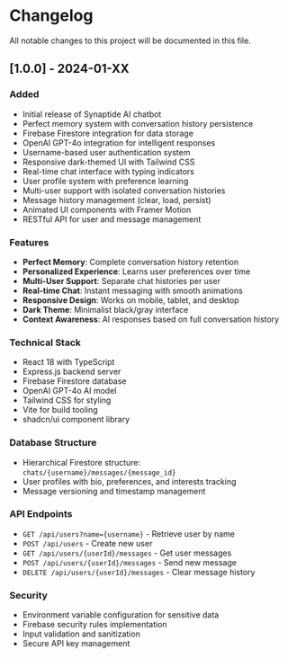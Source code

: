 # Changelog

All notable changes to this project will be documented in this file.

## [1.0.0] - 2024-01-XX

### Added
- Initial release of Synaptide AI chatbot
- Perfect memory system with conversation history persistence
- Firebase Firestore integration for data storage
- OpenAI GPT-4o integration for intelligent responses
- Username-based user authentication system
- Responsive dark-themed UI with Tailwind CSS
- Real-time chat interface with typing indicators
- User profile system with preference learning
- Multi-user support with isolated conversation histories
- Message history management (clear, load, persist)
- Animated UI components with Framer Motion
- RESTful API for user and message management

### Features
- **Perfect Memory**: Complete conversation history retention
- **Personalized Experience**: Learns user preferences over time
- **Multi-User Support**: Separate chat histories per user
- **Real-time Chat**: Instant messaging with smooth animations
- **Responsive Design**: Works on mobile, tablet, and desktop
- **Dark Theme**: Minimalist black/gray interface
- **Context Awareness**: AI responses based on full conversation history

### Technical Stack
- React 18 with TypeScript
- Express.js backend server
- Firebase Firestore database
- OpenAI GPT-4o AI model
- Tailwind CSS for styling
- Vite for build tooling
- shadcn/ui component library

### Database Structure
- Hierarchical Firestore structure: `chats/{username}/messages/{message_id}`
- User profiles with bio, preferences, and interests tracking
- Message versioning and timestamp management

### API Endpoints
- `GET /api/users?name={username}` - Retrieve user by name
- `POST /api/users` - Create new user
- `GET /api/users/{userId}/messages` - Get user messages
- `POST /api/users/{userId}/messages` - Send new message
- `DELETE /api/users/{userId}/messages` - Clear message history

### Security
- Environment variable configuration for sensitive data
- Firebase security rules implementation
- Input validation and sanitization
- Secure API key management